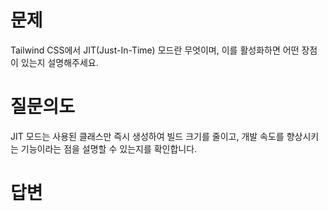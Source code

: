# 문제
Tailwind CSS에서 JIT(Just-In-Time) 모드란 무엇이며, 이를 활성화하면 어떤 장점이 있는지 설명해주세요.

# 질문의도
JIT 모드는 사용된 클래스만 즉시 생성하여 빌드 크기를 줄이고, 개발 속도를 향상시키는 기능이라는 점을 설명할 수 있는지를 확인합니다.

# 답변